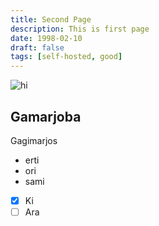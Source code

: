 ```yaml
---
title: Second Page 
description: This is first page
date: 1998-02-10
draft: false
tags: [self-hosted, good] 
---
```

![hi](./second/images/01.jpg)
## Gamarjoba

Gagimarjos

* erti
* ori 
* sami

- [x] Ki
- [ ] Ara
